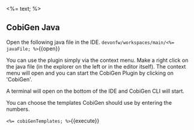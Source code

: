<%= text; %>

## CobiGen Java

Open the following java file in the IDE.
`devonfw/workspaces/main/<%= javaFile; %>`{{open}}

You can use the plugin simply via the context menu. Make a right click on the java file (in the explorer on the left or in the editor itself). The context menu will open and you can start the CobiGen Plugin by clicking on 'CobiGen'.

A terminal will open on the bottom of the IDE and CobiGen CLI will start.

You can choose the templates CobiGen should use by entering the numbers.

`<%= cobiGenTemplates; %>`{{execute}}